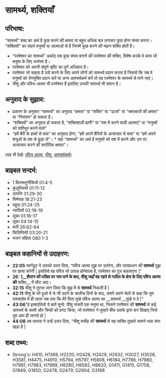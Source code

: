 # सामर्थ्य, शक्तियाँ #

## परिभाषा: ##

“सामर्थ्य” शब्द का अर्थ है कुछ करने की क्षमता या बहुत अधिक बल लगाकर कुछ होना संभव करना। “शक्तियों” का संदर्भ मनुष्यों या आत्माओं से है जिनमें कुछ करने की महान शक्ति होती है।

* “परमेश्वर का सामर्थ्य” अर्थात् सब कुछ संभव बनाने की परमेश्वर की शक्ति, विशेष करके वे काम जो मनुष्य के लिए असंभव है।
* परमेश्वर को अपनी संपूर्ण सृष्टि का पूर्ण अधिकार है।
* परमेश्वर जो चाहता है उसे करने के लिए अपने लोगों को सामर्थ्य प्रदान करता है जिससे कि जब वे मनुष्यों को रोगमुक्ति प्रदान करें या अन्य आश्चर्यकर्म करें तो वह परमेश्वर के सामर्थ्य से माने जाएं।
* यीशु और पवित्र-आत्मा भी परमेश्वर हैं इसलिए उनकी सामर्थ्य भी समान है।

## अनुवाद के सुझाव: ##

* प्रकरण के अनुसार “सामर्थ्य” का अनुवाद “क्षमता” या “शक्ति” या “ऊर्जा” या “चमत्कारों की क्षमता” या “नियंत्रण” हो सकता है।
* “शक्तियों” का अनुवाद हो सकता है, “शक्तिशाली प्राणी” या “वश में करने वाली आत्माएं” या “मनुष्यों को वशीभूत करने वाले”
* “हमें बैरी के हाथों से बचा” का अनुवाद होगा, “हमें अपने बैरियों के अत्याचार से बचा” या “हमें अपने शत्रुओं के वश से छुड़ा ले”। * यहां “सामर्थ्य” का अर्थ है मनुष्यों को वश में करने और उन पर अत्याचार करने की शारीरिक क्षमता”।

(यह भी देखें: [पवित्र आत्मा](../holyspirit.md), [यीशु](../jesus.md), [आश्चर्यकर्म](../miracle.md))

## बाइबल सन्दर्भ: ##

* 1 थिस्सलुनीकियों 01:4-5
* कुलुस्सियों 01:11-12
* उत्पत्ति 31:29-30
* यिर्मयाह 18:21-23
* यहूदा 01:24-25
* न्यायियों 02:18-19
* लूका 01:16-17
* लूका 04:14-15
* मत्ती 26:62-64
* फिलिप्पियों 03:20-21
* भजन संहिता 080:1-3

## बाइबल कहानियों से उदाहरण: ##

* __22:05__ स्वर्गदूत ने उसको उत्तर दिया, “पवित्र आत्मा तुझ पर उतरेगा, और परमप्रधान की __सामर्थ्य__ तुझ पर छाया करेगी | इसलिये वह पवित्र जो उत्पन्न होनेवाला है, परमेश्वर का पुत्र कहलाएगा |” 
* __26: 1__शैतान की परीक्षा पर जय पाने के बाद, यीशु जहाँ वह रहते थे गलील के क्षेत्र के लिए पवित्र आत्मा की__ शक्ति__ में लौट आए।
* __32:15__ यीशु ने तुरन्त जान लिया कि मुझ में से __सामर्थ्य__ निकली है |
* __42:11__ यीशु के मरे हुओ में से जी उठने के चालीस दिनों के बाद, उसने अपने चेलों से कहा कि तुम यरूशलेम में ही रहना जब तक कि मेरे पिता तुम्हे पवित्र आत्मा का __सामर्थ्य __तुम्हे न दे |”
* __43:06__“हे इस्राएलियो ये बातें सुनो: यीशु नासरी एक मनुष्य था, जिसने परमेश्वर की __सामर्थ्य__ से कई आश्चर्य के कामों और चिन्हों को प्रगट किया, जो परमेश्वर ने तुम्हारे बीच उसके द्वारा कर दिखाए जिसे तुम आप ही जानते हो |
* __44:08__ तब पतरस ने उन्हें उत्तर दिया, “यीशु मसीह की __सामर्थ्य__ से यह व्यक्ति तुम्हारे सामने भला चंगा खड़ा है |

## शब्द तथ्य: ##

* Strong's: H410, H1369, H2220, H2428, H2429, H2632, H3027, H3028, H3581, H4475, H4910, H5794, H5797, H5808, H6184, H7786, H7980, H7981, H7983, H7989, H8280, H8592, H8633, G1411, G1415, G1756, G1849, G1850, G2478, G2479, G2904, G3168
